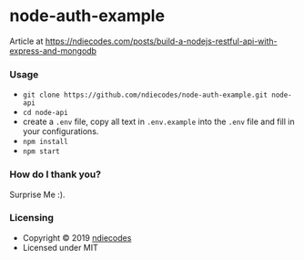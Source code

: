 # node-auth-example
Article at https://ndiecodes.com/posts/build-a-nodejs-restful-api-with-express-and-mongodb

### Usage
- `git clone https://github.com/ndiecodes/node-auth-example.git node-api`
- `cd node-api`
- create a `.env` file, copy all text in `.env.example` into the `.env` file and fill in your configurations.
- `npm install`
- `npm start` 


### How do I thank you?

Surprise Me :).

### Licensing

* Copyright © 2019  [ndiecodes](https://twitter.com/ndiecodes)
* Licensed under MIT
